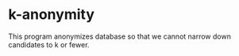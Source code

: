 # k-anonymity

This program anonymizes database so that we cannot narrow down candidates to k or fewer.


